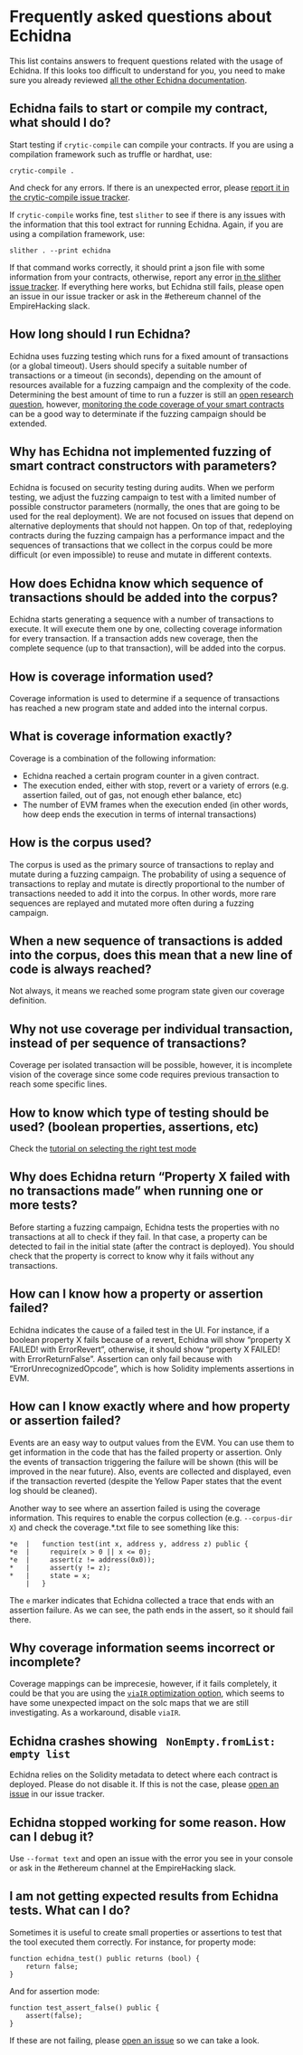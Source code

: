 # Frequently asked questions about Echidna

This list contains answers to frequent questions related with the usage of Echidna. If this looks too difficult to understand for you, you need to make sure you already reviewed [all the other Echidna documentation](./README.md).

## Echidna fails to start or compile my contract, what should I do?

Start testing if `crytic-compile` can compile your contracts. If you are using a compilation framework such as truffle or hardhat, use:

`crytic-compile .`

And check for any errors. If there is an unexpected error, please [report it in the crytic-compile issue tracker](https://github.com/crytic/crytic-compile/issues).

If `crytic-compile` works fine, test `slither` to see if there is any issues with the information that this tool extract for running Echidna. Again, if you are using a compilation framework, use:

`slither . --print echidna`

If that command works correctly, it should print a json file with some information from your contracts, otherwise, report any error [in the slither issue tracker](https://github.com/crytic/slither/issues).
If everything here works, but Echidna still fails, please open an issue in our issue tracker or ask in the #ethereum channel of the EmpireHacking slack.

## How long should I run Echidna?

Echidna uses fuzzing testing which runs for a fixed amount of transactions (or a global timeout).
Users should specify a suitable number of transactions or a timeout (in seconds), depending on the amount of resources available for a fuzzing campaign
and the complexity of the code. Determining the best amount of time to run a fuzzer is still an [open research question](https://blog.trailofbits.com/2021/03/23/a-year-in-the-life-of-a-compiler-fuzzing-campaign/), however, [monitoring the code coverage of your smart contracts](./advanced/collecting-a-corpus.md) can be a good way to determinate if the fuzzing campaign should be extended.

## Why has Echidna not implemented fuzzing of smart contract constructors with parameters?

Echidna is focused on security testing during audits. When we perform testing, we adjust the fuzzing campaign to test with a limited number of possible constructor parameters (normally, the ones that are going to be used for the real deployment). We are not focused on issues that depend on alternative deployments that should not happen. On top of that, redeploying contracts during the fuzzing campaign has a performance impact and the sequences of transactions that we collect in the corpus could be more difficult (or even impossible) to reuse and mutate in different contexts.

## How does Echidna know which sequence of transactions should be added into the corpus?

Echidna starts generating a sequence with a number of transactions to execute. It will execute them one by one, collecting coverage information for every transaction. If a transaction adds new coverage, then the complete sequence (up to that transaction), will be added into the corpus.

## How is coverage information used?

Coverage information is used to determine if a sequence of transactions has reached a new program state and added into the internal corpus.

## What is coverage information exactly?

Coverage is a combination of the following information:

- Echidna reached a certain program counter in a given contract.
- The execution ended, either with stop, revert or a variety of errors (e.g. assertion failed, out of gas, not enough ether balance, etc)
- The number of EVM frames when the execution ended (in other words, how deep ends the execution in terms of internal transactions)

## How is the corpus used?

The corpus is used as the primary source of transactions to replay and mutate during a fuzzing campaign. The probability of using a sequence of transactions to replay and mutate is directly proportional to the number of transactions needed to add it into the corpus. In other words, more rare sequences are replayed and mutated more often during a fuzzing campaign.

## When a new sequence of transactions is added into the corpus, does this mean that a new line of code is always reached?

Not always, it means we reached some program state given our coverage definition.

## Why not use coverage per individual transaction, instead of per sequence of transactions?

Coverage per isolated transaction will be possible, however, it is incomplete vision of the coverage since some code requires previous transaction to reach some specific lines.

## How to know which type of testing should be used? (boolean properties, assertions, etc)

Check the [tutorial on selecting the right test mode](./basic/testing-modes.md)

## Why does Echidna return “Property X failed with no transactions made” when running one or more tests?

Before starting a fuzzing campaign, Echidna tests the properties with no transactions at all to check if they fail. In that case, a property can be detected to fail in the initial state (after the contract is deployed). You should check that the property is correct to know why it fails without any transactions.

## How can I know how a property or assertion failed?

Echidna indicates the cause of a failed test in the UI. For instance, if a boolean property X fails because of a revert, Echidna will show “property X FAILED! with ErrorRevert”, otherwise, it should show “property X FAILED! with ErrorReturnFalse”. Assertion can only fail because with “ErrorUnrecognizedOpcode”, which is how Solidity implements assertions in EVM.

## How can I know exactly where and how property or assertion failed?

Events are an easy way to output values from the EVM. You can use them to get information in the code that has the failed property or assertion. Only the events of transaction triggering the failure will be shown (this will be improved in the near future). Also, events are collected and displayed, even if the transaction reverted (despite the Yellow Paper states that the event log should be cleaned).

Another way to see where an assertion failed is using the coverage information. This requires to enable the corpus collection (e.g. `--corpus-dir X`) and check the coverage.\*.txt file to see something like this:

```
*e  |   function test(int x, address y, address z) public {
*e  |     require(x > 0 || x <= 0);
*e  |     assert(z != address(0x0));
*   |     assert(y != z);
*   |     state = x;
    |   }
```

The `e` marker indicates that Echidna collected a trace that ends with an assertion failure. As we can see,
the path ends in the assert, so it should fail there.

## Why coverage information seems incorrect or incomplete?

Coverage mappings can be imprecesie, however, if it fails completely, it could be that you are using the [`viaIR` optimization option](https://docs.soliditylang.org/en/v0.8.14/ir-breaking-changes.html?highlight=viaIR#solidity-ir-based-codegen-changes), which seems to have some unexpected impact on the solc maps that we are still investigating. As a workaround, disable `viaIR`.

## Echidna crashes showing ` NonEmpty.fromList: empty list`

Echidna relies on the Solidity metadata to detect where each contract is deployed. Please do not disable it. If this is not the case, please [open an issue](https://github.com/crytic/echidna/issues) in our issue tracker.

## Echidna stopped working for some reason. How can I debug it?

Use `--format text` and open an issue with the error you see in your console or ask in the #ethereum channel at the EmpireHacking slack.

## I am not getting expected results from Echidna tests. What can I do?

Sometimes it is useful to create small properties or assertions to test that the tool executed them correctly. For instance, for property mode:

```solidity
function echidna_test() public returns (bool) {
    return false;
}
```

And for assertion mode:

```solidity
function test_assert_false() public {
    assert(false);
}
```

If these are not failing, please [open an issue](https://github.com/crytic/echidna/issues) so we can take a look.
